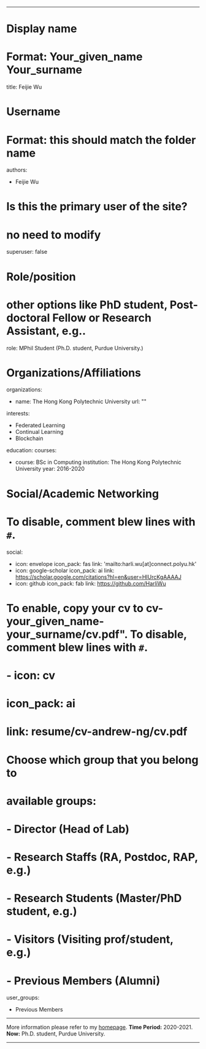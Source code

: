 
---
# Display name
# Format: Your_given_name Your_surname 
title: Feijie Wu

# Username
# Format: this should match the folder name
authors:
- Feijie Wu

# Is this the primary user of the site?
# no need to modify 
superuser: false

# Role/position
# other options like PhD student, Post-doctoral Fellow or Research Assistant, e.g..
role: MPhil Student (Ph.D. student, Purdue University.)

# Organizations/Affiliations
organizations:
- name: The Hong Kong Polytechnic University
  url: ""

interests:
- Federated Learning 
- Continual Learning 
- Blockchain  

education:
  courses:
  - course: BSc in Computing
    institution: The Hong Kong Polytechnic University
    year: 2016-2020

# Social/Academic Networking
# To disable, comment blew lines with `#`.
social:
- icon: envelope
  icon_pack: fas
  link: 'mailto:harli.wu[at]connect.polyu.hk'
- icon: google-scholar
  icon_pack: ai
  link: https://scholar.google.com/citations?hl=en&user=HIUrcKgAAAAJ
- icon: github
  icon_pack: fab
  link: https://github.com/HarliWu

# To enable, copy your cv to cv-your_given_name-your_surname/cv.pdf". To disable, comment blew lines with `#`.
# - icon: cv
  # icon_pack: ai
  # link: resume/cv-andrew-ng/cv.pdf

# Choose which group that you belong to
#  available groups:
#  - Director (Head of Lab)
#  - Research Staffs (RA, Postdoc, RAP, e.g.)
#  - Research Students (Master/PhD student, e.g.)
#  - Visitors (Visiting prof/student, e.g.)
#  - Previous Members (Alumni)
user_groups:
- Previous Members
---

More information please refer to my [homepage](https://harli.me/). **Time Period:** 2020-2021. **Now:** Ph.D. student, Purdue University.

---
